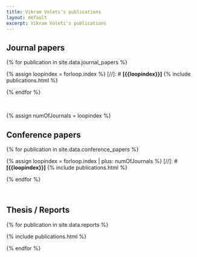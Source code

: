 ```yaml
---
title: Vikram Voleti's publications
layout: default
excerpt: Vikram Voleti's publications
---
```


## Journal papers

{% for publication in site.data.journal_papers %}

{% assign loopindex = forloop.index %}
[//]: # **[{{loopindex}}]**
{% include publications.html %}

{% endfor %}

<p> &nbsp; </p>

{% assign numOfJournals = loopindex %}

## Conference papers

{% for publication in site.data.conference_papers %}

{% assign loopindex = forloop.index | plus: numOfJournals %}
[//]: # **[{{loopindex}}]**
{% include publications.html %}

{% endfor %}

<p> &nbsp; </p>

## Thesis / Reports

{% for publication in site.data.reports %}

{% include publications.html %}

{% endfor %}

<p> &nbsp; </p>
<p> &nbsp; </p>
<p> &nbsp; </p>
